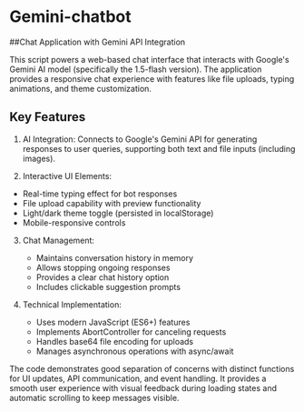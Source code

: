 # Gemini-chatbot

##Chat Application with Gemini API Integration

This script powers a web-based chat interface that interacts with Google's Gemini AI model (specifically the 1.5-flash version). The application provides a responsive chat experience with features like file uploads, typing animations, and theme customization.

## Key Features

1. AI Integration: Connects to Google's Gemini API for generating responses to user queries, supporting both text and file inputs (including images).

2.    Interactive UI Elements:
   - Real-time typing effect for bot responses
   - File upload capability with preview functionality
   - Light/dark theme toggle (persisted in localStorage)
   - Mobile-responsive controls

3. Chat Management:
   - Maintains conversation history in memory
   - Allows stopping ongoing responses
   - Provides a clear chat history option
   - Includes clickable suggestion prompts

4. Technical Implementation:
   - Uses modern JavaScript (ES6+) features
   - Implements AbortController for canceling requests
   - Handles base64 file encoding for uploads
   - Manages asynchronous operations with async/await

The code demonstrates good separation of concerns with distinct functions for UI updates, API communication, and event handling. It provides a smooth user experience with visual feedback during loading states and automatic scrolling to keep messages visible.
